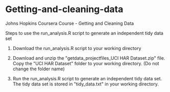 Getting-and-cleaning-data
=========================

Johns Hopkins Coursera Course - Getting and Cleaning Data

Steps to use the run_analysis.R script
 to generate an independent tidy data set

1) Download the run_analysis.R script to your working directory


2) Download and unzip the "getdata_projectfiles_UCI HAR Dataset.zip" file. Copy the "UCI HAR Dataset" folder to your working directory.
(Do not change the folder name)


3) Run the run_analysis.R script to generate an independent tidy data set. The tidy data set is stored in "tidy_data.txt" in your working directory.
